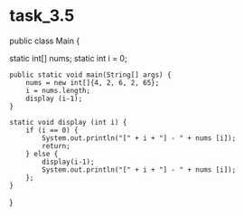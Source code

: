 # task_3.5

public class Main {
   
   static int[] nums;
   static int i = 0;


    public static void main(String[] args) {
        nums = new int[]{4, 2, 6, 2, 65};
        i = nums.length;
        display (i-1);
    }

    static void display (int i) {
        if (i == 0) {
            System.out.println("[" + i + "] - " + nums [i]);
            return;
        } else {
            display(i-1);
            System.out.println("[" + i + "] - " + nums [i]);
        };
    }
}
